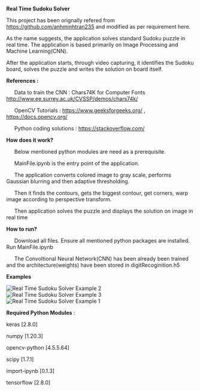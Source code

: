 ﻿**Real Time Sudoku Solver**

This project has been orignally refered from https://github.com/anhminhtran235 and modified as per requirement here.

As the name suggests, the application solves standard Sudoku puzzle in real time. The application is based primarily on Image Processing and Machine Learning(CNN).

After the application starts, through video capturing, it identifies the Sudoku board, solves the puzzle and writes the solution on board itself.

**References :**

`	`Data to train the CNN : Chars74K for Computer Fonts http://www.ee.surrey.ac.uk/CVSSP/demos/chars74k/

`	`OpenCV Tutorials : https://www.geeksforgeeks.org/ , https://docs.opencv.org/

`	`Python coding solutions : https://stackoverflow.com/

**How does it work?**

`	`Below mentioned python modules are need as a prerequisite.



`	`MainFile.ipynb is the entry point of the application.



`	`The application converts colored image to gray scale, performs Gaussian blurring and then adaptive thresholding.



`	`Then it finds the contours, gets the biggest contour, get corners, warp image according to perspective transform.



`	`Then application solves the puzzle and displays the solution on image in real time

**How to run?**

`	`Download all files. Ensure all mentioned python packages are installed. Run MainFile.ipynb

`	`The Convoltional Neural Network(CNN) has been already been trained and the architecture(weights) have been stored in digitRecoginition.h5

**Examples**

![Real Time Sudoku Solver Example 2](https://user-images.githubusercontent.com/94737291/161420544-6fdc1fbd-9029-48f3-98eb-cc912e0fa2d6.gif)
![Real Time Sudoku Solver Example 3](https://user-images.githubusercontent.com/94737291/161420770-64dda534-be5e-4211-a4f6-914e205b6f73.gif)
![Real Time Sudoku Solver Example 1](https://user-images.githubusercontent.com/94737291/161420841-ef354392-9778-4143-a3e5-3d92a94d9656.gif)

**Required Python Modules** :

keras [2.8.0]

numpy [1.20.3]

opencv-python [4.5.5.64]

scipy [1.7.1]

import-ipynb [0.1.3]

tensorflow [2.8.0]

